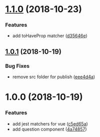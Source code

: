 # [1.1.0](https://github.com/14nrv/jest-vue-matcher/compare/v1.0.1...v1.1.0) (2018-10-23)


### Features

* add toHaveProp matcher ([d35646e](https://github.com/14nrv/jest-vue-matcher/commit/d35646e))

## [1.0.1](https://github.com/14nrv/jest-vue-matcher/compare/v1.0.0...v1.0.1) (2018-10-19)


### Bug Fixes

* remove src folder for publish ([eee4d4a](https://github.com/14nrv/jest-vue-matcher/commit/eee4d4a))

# 1.0.0 (2018-10-19)


### Features

* add jest matchers for vue ([c5ed65a](https://github.com/14nrv/jest-vue-matcher/commit/c5ed65a))
* add question component ([4a74857](https://github.com/14nrv/jest-vue-matcher/commit/4a74857))
